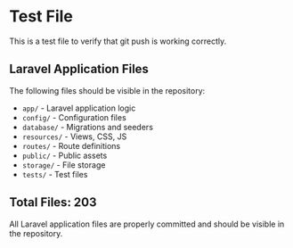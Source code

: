 # Test File

This is a test file to verify that git push is working correctly.

## Laravel Application Files

The following files should be visible in the repository:

- `app/` - Laravel application logic
- `config/` - Configuration files
- `database/` - Migrations and seeders
- `resources/` - Views, CSS, JS
- `routes/` - Route definitions
- `public/` - Public assets
- `storage/` - File storage
- `tests/` - Test files

## Total Files: 203

All Laravel application files are properly committed and should be visible in the repository. 
